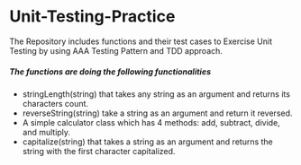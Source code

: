 # Unit-Testing-Practice

The Repository includes functions and their test cases to Exercise Unit Testing by using AAA Testing Pattern and TDD approach.

##### The functions are doing the following functionalities
- stringLength(string) that takes any string as an argument and returns its characters count.
- reverseString(string) take a string as an argument and return it reversed.
- A simple calculator class which has 4 methods: add, subtract, divide, and multiply.
- capitalize(string) that takes a string as an argument and returns the string with the first character capitalized.
